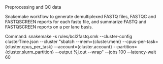 Preprocessing and QC data

Snakemake workflow to generate demultiplexed FASTQ files, FASTQC and FASTQSCREEN reports for each fastq file, and summarize FASTQ and FASTQSCREEN reports on a per lane basis.

Command:
snakemake -s rules/bcl2fastq.smk --cluster-config clusterTime.json --cluster "sbatch --mem={cluster.mem} --cpus-per-task={cluster.cpus_per_task} --account={cluster.account} --partition={cluster.slurm_partition} --output %j.out --wrap" --jobs 100 --latency-wait 60
